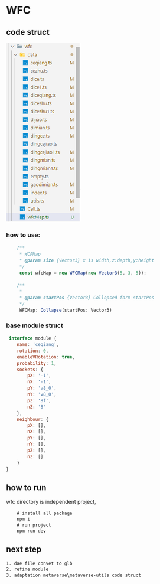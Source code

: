 # WFC

## code struct

![1642411710402.png](./doc/codestruct.png)

### how to use:
```js
    /**
     * WCFMap
     * @param size {Vector3} x is width,z:depth,y:height
     */
     const wfcMap = new WFCMap(new Vector3(5, 3, 5));
    
    /**
     *  
     * @param startPos {Vector3} Collopsed form startPos
     */
     WFCMap: Collapse(startPos: Vector3)
```

### base module struct
```js
 interface module {
    name: 'ceqiang', 
    rotation: 0,
    enableVRotation: true,
    probability: 1,
    sockets: {
        pX: '-1',
        nX: '-1',
        pY: 'v8_0',
        nY: 'v8_0',
        pZ: '8f',
        nZ: '8'
    },
    neighbour: {
        pX: [],
        nX: [],
        pY: [],
        nY: [],
        pZ: [],
        nZ: []
    }
}

```

## how to run
wfc directory is independent project,
```shell
    # install all package
    npm i   
    # run project
    npm run dev
```

## next step 
    1. dae file convet to glb
    2. refine module 
    3. adaptation metaverse\metaverse-utils code struct